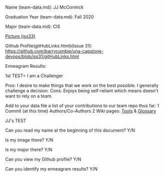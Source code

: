 Name (team-data.md): JJ McCormick

Graduation Year (team-data.md): Fall 2020

Major (team-data.md): CIS

[Picture (iss33)](https://github.com/barrycumbie/una-capstone-devops/blob/master/images/IMG_2518%20-%20Jeffrey%20McCormick.jpg)

Github Profile(gitHubLinks.html)(Issue 31): https://github.com/barrycumbie/una-capstone-devops/blob/iss31/gitHubLinks.html

Enneagram Results: 

1st TEST=  I am a Challenger

Pros: I desire to make things that we work on the best possible.  I generally challenge a decision.
Cons: Enjoys being self-reliant which means doesn't want to rely on a team.

Add to your data file a list of your contributions to our team repo thus far:
1 Commit (at this time)
Authors/Co-Authors 2 Wiki pages: [Tools](https://github.com/barrycumbie/una-capstone-devops/wiki/Tools) & [Glossary](https://github.com/barrycumbie/una-capstone-devops/wiki/Glossary)

JJ's TEST

Can you read my name at the beginning of this document? Y/N

Is my image there? Y/N

Is my major there? Y/N

Can you view my Github profile? Y/N

Can you identify my enneagram results? Y/N





































